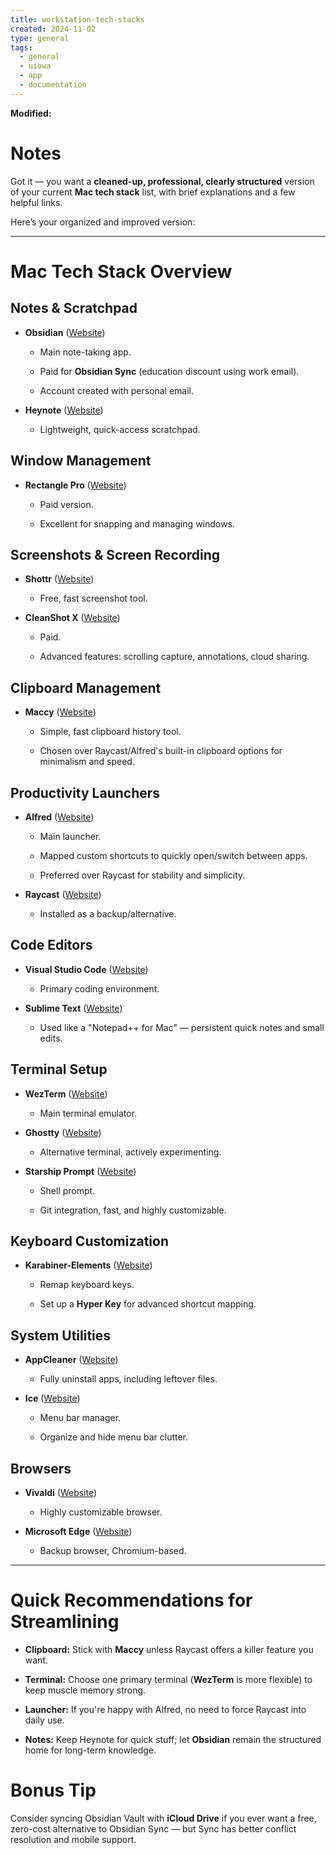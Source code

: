 ```yaml
---
title: workstation-tech-stacks
created: 2024-11-02
type: general
tags:
  - general
  - uiowa
  - app
  - documentation
---
```

**Modified:**

# Notes



Got it — you want a **cleaned-up, professional, clearly structured** version of your current **Mac tech stack** list, with brief explanations and a few helpful links.

Here’s your organized and improved version:

---

# Mac Tech Stack Overview

## Notes & Scratchpad

- **Obsidian** ([Website](https://obsidian.md/))
    
    - Main note-taking app.
        
    - Paid for **Obsidian Sync** (education discount using work email).
        
    - Account created with personal email.
        
- **Heynote** ([Website](https://heynote.com/))
    
    - Lightweight, quick-access scratchpad.
        

## Window Management

- **Rectangle Pro** ([Website](https://rectangleapp.com/))
    
    - Paid version.
        
    - Excellent for snapping and managing windows.
        

## Screenshots & Screen Recording

- **Shottr** ([Website](https://shottr.cc/))
    
    - Free, fast screenshot tool.
        
- **CleanShot X** ([Website](https://cleanshot.com/))
    
    - Paid.
        
    - Advanced features: scrolling capture, annotations, cloud sharing.
        

## Clipboard Management

- **Maccy** ([Website](https://maccy.app/))
    
    - Simple, fast clipboard history tool.
        
    - Chosen over Raycast/Alfred's built-in clipboard options for minimalism and speed.
        

## Productivity Launchers

- **Alfred** ([Website](https://www.alfredapp.com/))
    
    - Main launcher.
        
    - Mapped custom shortcuts to quickly open/switch between apps.
        
    - Preferred over Raycast for stability and simplicity.
        
- **Raycast** ([Website](https://raycast.com/))
    
    - Installed as a backup/alternative.
        

## Code Editors

- **Visual Studio Code** ([Website](https://code.visualstudio.com/))
    
    - Primary coding environment.
        
- **Sublime Text** ([Website](https://www.sublimetext.com/))
    
    - Used like a "Notepad++ for Mac" — persistent quick notes and small edits.
        

## Terminal Setup

- **WezTerm** ([Website](https://wezfurlong.org/wezterm/))
    
    - Main terminal emulator.
        
- **Ghostty** ([Website](https://ghostty.app/))
    
    - Alternative terminal, actively experimenting.
        
- **Starship Prompt** ([Website](https://starship.rs/))
    
    - Shell prompt.
        
    - Git integration, fast, and highly customizable.
        

## Keyboard Customization

- **Karabiner-Elements** ([Website](https://karabiner-elements.pqrs.org/))
    
    - Remap keyboard keys.
        
    - Set up a **Hyper Key** for advanced shortcut mapping.
        

## System Utilities

- **AppCleaner** ([Website](https://freemacsoft.net/appcleaner/))
    
    - Fully uninstall apps, including leftover files.
        
- **Ice** ([Website](https://iceforosx.com/))
    
    - Menu bar manager.
        
    - Organize and hide menu bar clutter.
        

## Browsers

- **Vivaldi** ([Website](https://vivaldi.com/))
    
    - Highly customizable browser.
        
- **Microsoft Edge** ([Website](https://www.microsoft.com/edge))
    
    - Backup browser, Chromium-based.
        

---

# Quick Recommendations for Streamlining

- **Clipboard:** Stick with **Maccy** unless Raycast offers a killer feature you want.
    
- **Terminal:** Choose one primary terminal (**WezTerm** is more flexible) to keep muscle memory strong.
    
- **Launcher:** If you're happy with Alfred, no need to force Raycast into daily use.
    
- **Notes:** Keep Heynote for quick stuff; let **Obsidian** remain the structured home for long-term knowledge.
    

# Bonus Tip

Consider syncing Obsidian Vault with **iCloud Drive** if you ever want a free, zero-cost alternative to Obsidian Sync — but Sync has better conflict resolution and mobile support.
